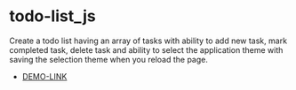 # todo-list_js

Сreate a todo list having an array of tasks with ability to add new task, mark completed task, delete task and ability to select the application theme with saving the selection theme when you reload the page.

- [DEMO-LINK](https://mikhail-88.github.io/todo-list_js/)